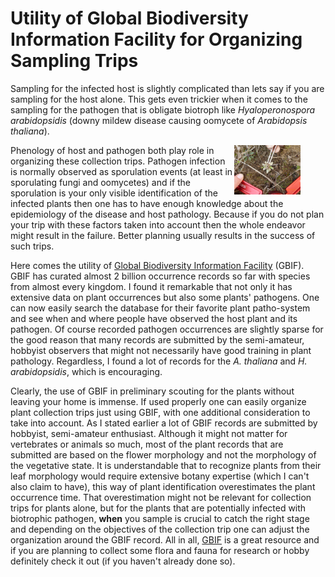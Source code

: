 # Utility of Global Biodiversity Information Facility for Organizing Sampling Trips



Sampling for the infected host is slightly complicated than lets say if you are sampling for the host alone. This gets even trickier when it comes to the sampling for the pathogen that is obligate biotroph like *Hyaloperonospora arabidopsidis* (downy mildew disease causing oomycete of *Arabidopsis thaliana*).
<figure>
    <img src="../assets/images/Gautam_Hpa_infectedPlant.png" width="25%" align="right" alt="*H. arabidopsidis* infected Arabidopsis">
</figure>
Phenology of host and pathogen both play role in organizing these collection trips. Pathogen infection is normally observed as sporulation events (at least in sporulating fungi and oomycetes) and if the sporulation is your only visible identification of the infected plants then one has to have enough knowledge about the epidemiology of the disease and host pathology. Because if you do not plan your trip with these factors taken into account then the whole endeavor might result in the failure. Better planning usually results in the success of such trips.

Here comes the utility of [Global Biodiversity Information Facility](www.gbif.org) (GBIF). GBIF has curated almost 2 billion occurrence records so far with species from almost every kingdom. I found it remarkable that not only it has extensive data on plant occurrences but also some plants' pathogens. One can now easily search the database for their favorite plant patho-system and see when and where people have observed the host plant and its pathogen. Of course recorded pathogen occurrences are slightly sparse for the good reason that  many records are submitted by the semi-amateur, hobbyist observers that might not necessarily have good training in plant pathology. Regardless, I found a lot of records for the *A. thaliana* and *H. arabidopsidis*, which is encouraging.

Clearly, the use of GBIF in preliminary scouting for the plants without leaving your home is immense. If used properly one can easily organize plant collection trips just using GBIF, with one additional consideration to take into account. As I stated earlier a lot of GBIF records are submitted by hobbyist, semi-amateur enthusiast. Although it might not matter for vertebrates or animals so much, most of the plant records that are submitted are based on the flower morphology and not the morphology of the vegetative state. It is understandable that to recognize plants from their leaf morphology would require extensive botany expertise (which I can't also claim to have), this way of plant identification overestimates the plant occurrence time. That overestimation might not be relevant for collection trips for plants alone, but for the plants that are potentially infected with biotrophic pathogen, **when** you sample is crucial to catch the right stage and depending on the objectives of the collection trip one can adjust the organization around the GBIF record. All in all, [GBIF](www.gbif.org) is a great resource and if you are planning to collect some flora and fauna for research or hobby definitely check it out (if you haven't already done so).
